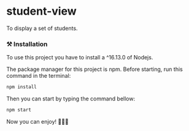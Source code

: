 # student-view
To display a set of students.

### ⚒ Installation

To use this project you have to install a ^16.13.0 of Nodejs.

The package manager for this project is npm.
Before starting, run this command in the terminal:
```bash
npm install
```
Then you can start by typing the command bellow:
```bash
npm start
```

Now you can enjoy! 👨🏻‍💻 
